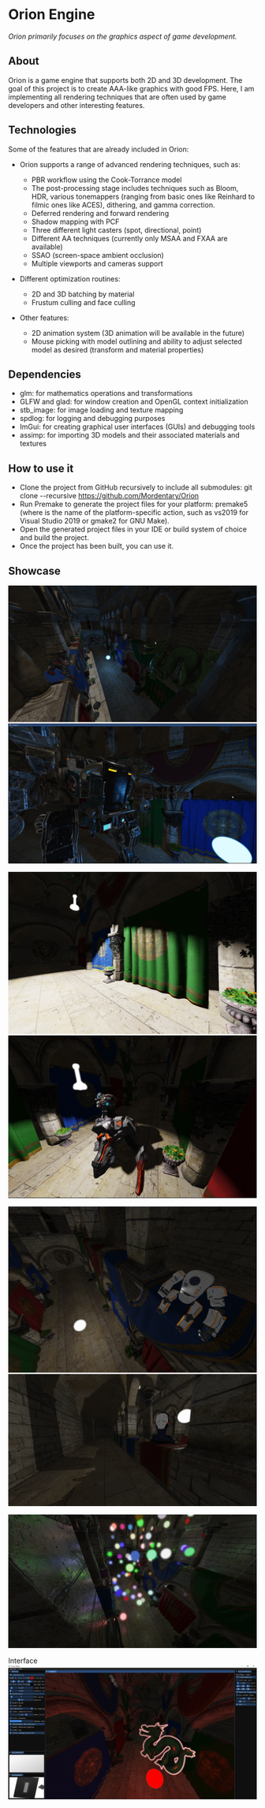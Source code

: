 # Orion Engine

*Orion primarily focuses on the graphics aspect of game development.*

## About

Orion is a game engine that supports both 2D and 3D development. 
The goal of this project is to create AAA-like graphics with good FPS. Here, I am implementing all rendering techniques that are often used by game developers and other interesting features.

## Technologies

Some of the features that are already included in Orion:

- Orion supports a range of advanced rendering techniques, such as:
  - PBR workflow using the Cook-Torrance model
  - The post-processing stage includes techniques such as Bloom, HDR, various tonemappers (ranging from basic ones like Reinhard to filmic ones like ACES), dithering, and gamma correction.
  - Deferred rendering and forward rendering
  - Shadow mapping with PCF
  - Three different light casters (spot, directional, point)
  - Different AA techniques (currently only MSAA and FXAA are available)
  - SSAO (screen-space ambient occlusion)
  - Multiple viewports and cameras support

- Different optimization routines:
  - 2D and 3D batching by material
  - Frustum culling and face culling

- Other features:
  - 2D animation system (3D animation will be available in the future)
  - Mouse picking with model outlining and ability to adjust selected model as desired (transform and material properties)

## Dependencies
  - glm: for mathematics operations and transformations
  - GLFW and glad: for window creation and OpenGL context initialization
  - stb_image: for image loading and texture mapping
  - spdlog: for logging and debugging purposes
  - ImGui: for creating graphical user interfaces (GUIs) and debugging tools
  - assimp: for importing 3D models and their associated materials and textures
  
## How to use it
- Clone the project from GitHub recursively to include all submodules: git clone --recursive https://github.com/Mordentary/Orion
- Run Premake to generate the project files for your platform: premake5 <action> (where <action> is the name of the platform-specific action, such as vs2019 for Visual Studio 2019 or gmake2 for GNU Make).
- Open the generated project files in your IDE or build system of choice and build the project.
- Once the project has been built, you can use it.
  
## Showcase
![](Showcase/6.png)
![](Showcase/8.png)

![](Showcase/7.png)
![](Showcase/2.png)

![](Showcase/4.png)
![](Showcase/3.png)

![](Showcase/1.png)

Interface
![](Showcase/5.png)

